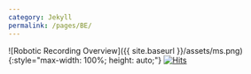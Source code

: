 ```yaml
---
category: Jekyll
permalink: /pages/BE/
---
```


![Robotic Recording Overview]({{ site.baseurl }}/assets/ms.png){:style="max-width: 100%; height: auto;"}
[![Hits](https://hits.seeyoufarm.com/api/count/incr/badge.svg?url=https%3A%2F%2Fschmidtmaster3000.github.io%2FHB2%2Fpages%2FBE%2F&count_bg=%2379C83D&title_bg=%23555555&icon=&icon_color=%23E7E7E7&title=hits&edge_flat=false)](https://hits.seeyoufarm.com)
